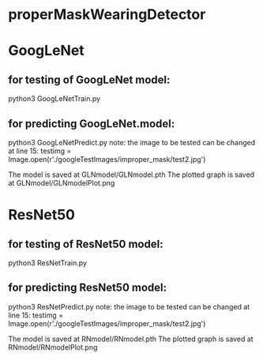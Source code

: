 # properMaskWearingDetector

# GoogLeNet
## for testing of GoogLeNet model:
python3 GoogLeNetTrain.py

## for predicting GoogLeNet.model:
python3 GoogLeNetPredict.py
note: the image to be tested can be changed at line 15:
testimg = Image.open(r'./googleTestImages/improper_mask/test2.jpg')

The model is saved at GLNmodel/GLNmodel.pth
The plotted graph is saved at GLNmodel/GLNmodelPlot.png


# ResNet50
## for testing of ResNet50 model:
python3 ResNetTrain.py

## for predicting ResNet50 model:
python3 ResNetPredict.py
note: the image to be tested can be changed at line 15:
testimg = Image.open(r'./googleTestImages/improper_mask/test2.jpg')

The model is saved at RNmodel/RNmodel.pth
The plotted graph is saved at RNmodel/RNmodelPlot.png
